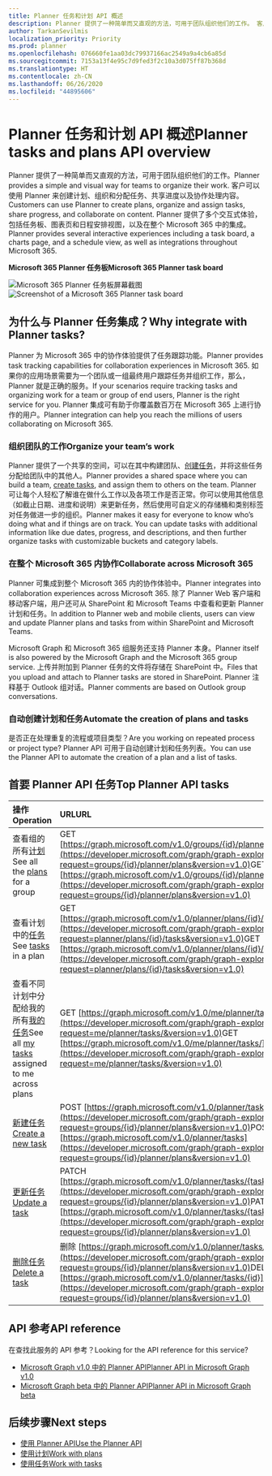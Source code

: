```yaml
---
title: Planner 任务和计划 API 概述
description: Planner 提供了一种简单而又直观的方法，可用于团队组织他们的工作。 客户可以使用 Planner 来创建计划、组织和分配任务、共享进度以及协作处理内容。  Planner 提供了多个交互式体验，包括任务板、图表页和日程安排视图，以及在整个 Microsoft 365 中的集成。
author: TarkanSevilmis
localization_priority: Priority
ms.prod: planner
ms.openlocfilehash: 076660fe1aa03dc79937166ac2549a9a4cb6a85d
ms.sourcegitcommit: 7153a13f4e95c7d9fed3f2c10a3d075ff87b368d
ms.translationtype: HT
ms.contentlocale: zh-CN
ms.lasthandoff: 06/26/2020
ms.locfileid: "44895606"
---
```

# <a name="planner-tasks-and-plans-api-overview"></a><span data-ttu-id="61ae2-105">Planner 任务和计划 API 概述</span><span class="sxs-lookup"><span data-stu-id="61ae2-105">Planner tasks and plans API overview</span></span>
<span data-ttu-id="61ae2-106">Planner 提供了一种简单而又直观的方法，可用于团队组织他们的工作。</span><span class="sxs-lookup"><span data-stu-id="61ae2-106">Planner provides a simple and visual way for teams to organize their work.</span></span> <span data-ttu-id="61ae2-107">客户可以使用 Planner 来创建计划、组织和分配任务、共享进度以及协作处理内容。</span><span class="sxs-lookup"><span data-stu-id="61ae2-107">Customers can use Planner to create plans, organize and assign tasks, share progress, and collaborate on content.</span></span>  <span data-ttu-id="61ae2-108">Planner 提供了多个交互式体验，包括任务板、图表页和日程安排视图，以及在整个 Microsoft 365 中的集成。</span><span class="sxs-lookup"><span data-stu-id="61ae2-108">Planner provides several interactive experiences including a task board, a charts page, and a schedule view, as well as integrations throughout Microsoft 365.</span></span>

<span data-ttu-id="61ae2-109">**Microsoft 365 Planner 任务板**</span><span class="sxs-lookup"><span data-stu-id="61ae2-109">**Microsoft 365 Planner task board**</span></span>

<span data-ttu-id="61ae2-110">![Microsoft 365 Planner 任务板屏幕截图](images/plannerboard.png "Planner 版块图像")</span><span class="sxs-lookup"><span data-stu-id="61ae2-110">![Screenshot of a Microsoft 365 Planner task board](images/plannerboard.png "Image of Planner board")</span></span>


## <a name="why-integrate-with-planner-tasks"></a><span data-ttu-id="61ae2-111">为什么与 Planner 任务集成？</span><span class="sxs-lookup"><span data-stu-id="61ae2-111">Why integrate with Planner tasks?</span></span>
<span data-ttu-id="61ae2-112">Planner 为 Microsoft 365 中的协作体验提供了任务跟踪功能。</span><span class="sxs-lookup"><span data-stu-id="61ae2-112">Planner provides task tracking capabilities for collaboration experiences in Microsoft 365.</span></span> <span data-ttu-id="61ae2-113">如果你的应用场景需要为一个团队或一组最终用户跟踪任务并组织工作，那么，Planner 就是正确的服务。</span><span class="sxs-lookup"><span data-stu-id="61ae2-113">If your scenarios require tracking tasks and organizing work for a team or group of end users, Planner is the right service for you.</span></span> <span data-ttu-id="61ae2-114">Planner 集成可有助于你覆盖数百万在 Microsoft 365 上进行协作的用户。</span><span class="sxs-lookup"><span data-stu-id="61ae2-114">Planner integration can help you reach the millions of users collaborating on Microsoft 365.</span></span> 

### <a name="organize-your-teams-work"></a><span data-ttu-id="61ae2-115">组织团队的工作</span><span class="sxs-lookup"><span data-stu-id="61ae2-115">Organize your team’s work</span></span>
<span data-ttu-id="61ae2-116">Planner 提供了一个共享的空间，可以在其中构建团队、[创建任务](/graph/api/planner-post-tasks?view=graph-rest-1.0)，并将这些任务分配给团队中的其他人。</span><span class="sxs-lookup"><span data-stu-id="61ae2-116">Planner provides a shared space where you can build a team, [create tasks](/graph/api/planner-post-tasks?view=graph-rest-1.0), and assign them to others on the team.</span></span> <span data-ttu-id="61ae2-117">Planner 可让每个人轻松了解谁在做什么工作以及各项工作是否正常。你可以使用其他信息（如截止日期、进度和说明）来更新任务，然后使用可自定义的存储桶和类别标签对任务做进一步的组织。</span><span class="sxs-lookup"><span data-stu-id="61ae2-117">Planner makes it easy for everyone to know who’s doing what and if things are on track. You can update tasks with additional information like due dates, progress, and descriptions, and then further organize tasks with customizable buckets and category labels.</span></span>   

### <a name="collaborate-across-microsoft-365"></a><span data-ttu-id="61ae2-118">在整个 Microsoft 365 内协作</span><span class="sxs-lookup"><span data-stu-id="61ae2-118">Collaborate across Microsoft 365</span></span>
<span data-ttu-id="61ae2-119">Planner 可集成到整个 Microsoft 365 内的协作体验中。</span><span class="sxs-lookup"><span data-stu-id="61ae2-119">Planner integrates into collaboration experiences across Microsoft 365.</span></span> <span data-ttu-id="61ae2-120">除了 Planner Web 客户端和移动客户端，用户还可从 SharePoint 和 Microsoft Teams 中查看和更新 Planner 计划和任务。</span><span class="sxs-lookup"><span data-stu-id="61ae2-120">In addition to Planner web and mobile clients, users can view and update Planner plans and tasks from within SharePoint and Microsoft Teams.</span></span>  

<span data-ttu-id="61ae2-121">Microsoft Graph 和 Microsoft 365 组服务还支持 Planner 本身。</span><span class="sxs-lookup"><span data-stu-id="61ae2-121">Planner itself is also powered by the Microsoft Graph and the Microsoft 365 group service.</span></span> <span data-ttu-id="61ae2-122">上传并附加到 Planner 任务的文件将存储在 SharePoint 中。</span><span class="sxs-lookup"><span data-stu-id="61ae2-122">Files that you upload and attach to Planner tasks are stored in SharePoint.</span></span> <span data-ttu-id="61ae2-123">Planner 注释基于 Outlook 组对话。</span><span class="sxs-lookup"><span data-stu-id="61ae2-123">Planner comments are based on Outlook group conversations.</span></span>

<!-- Add image
Note: Put an image here showing the relationship between Planner and other things
-->

### <a name="automate-the-creation-of-plans-and-tasks"></a><span data-ttu-id="61ae2-124">自动创建计划和任务</span><span class="sxs-lookup"><span data-stu-id="61ae2-124">Automate the creation of plans and tasks</span></span>
<span data-ttu-id="61ae2-125">是否正在处理重复的流程或项目类型？</span><span class="sxs-lookup"><span data-stu-id="61ae2-125">Are you working on repeated process or project type?</span></span> <span data-ttu-id="61ae2-126">Planner API 可用于自动创建计划和任务列表。</span><span class="sxs-lookup"><span data-stu-id="61ae2-126">You can use the Planner API to automate the creation of a plan and a list of tasks.</span></span>  
 
## <a name="top-planner-api-tasks"></a><span data-ttu-id="61ae2-127">首要 Planner API 任务</span><span class="sxs-lookup"><span data-stu-id="61ae2-127">Top Planner API tasks</span></span>

|<span data-ttu-id="61ae2-128">操作</span><span class="sxs-lookup"><span data-stu-id="61ae2-128">Operation</span></span>|<span data-ttu-id="61ae2-129">URL</span><span class="sxs-lookup"><span data-stu-id="61ae2-129">URL</span></span>|
|:--------|:--|
|<span data-ttu-id="61ae2-130">查看组的所有[计划](/graph/api/resources/plannerplan?view=graph-rest-beta)</span><span class="sxs-lookup"><span data-stu-id="61ae2-130">See all the [plans](/graph/api/resources/plannerplan?view=graph-rest-beta) for a group</span></span>|<span data-ttu-id="61ae2-131">GET [https://graph.microsoft.com/v1.0/groups/{id}/planner/plans](https://developer.microsoft.com/graph/graph-explorer?request=groups/{id}/planner/plans&version=v1.0)</span><span class="sxs-lookup"><span data-stu-id="61ae2-131">GET [https://graph.microsoft.com/v1.0/groups/{id}/planner/plans](https://developer.microsoft.com/graph/graph-explorer?request=groups/{id}/planner/plans&version=v1.0)</span></span>|
|<span data-ttu-id="61ae2-132">查看计划中的[任务](/graph/api/resources/plannertask?view=graph-rest-beta)</span><span class="sxs-lookup"><span data-stu-id="61ae2-132">See [tasks](/graph/api/resources/plannertask?view=graph-rest-beta) in a plan</span></span>|<span data-ttu-id="61ae2-133">GET [https://graph.microsoft.com/v1.0/planner/plans/{id}/tasks](https://developer.microsoft.com/graph/graph-explorer?request=planner/plans/{id}/tasks&version=v1.0)</span><span class="sxs-lookup"><span data-stu-id="61ae2-133">GET [https://graph.microsoft.com/v1.0/planner/plans/{id}/tasks](https://developer.microsoft.com/graph/graph-explorer?request=planner/plans/{id}/tasks&version=v1.0)</span></span>|
|<span data-ttu-id="61ae2-134">查看不同计划中分配给我的所有[我的任务](/graph/api/planneruser-list-tasks?view=graph-rest-beta)</span><span class="sxs-lookup"><span data-stu-id="61ae2-134">See all [my tasks](/graph/api/planneruser-list-tasks?view=graph-rest-beta) assigned to me across plans</span></span>|<span data-ttu-id="61ae2-135">GET [https://graph.microsoft.com/v1.0/me/planner/tasks/](https://developer.microsoft.com/graph/graph-explorer?request=me/planner/tasks/&version=v1.0)</span><span class="sxs-lookup"><span data-stu-id="61ae2-135">GET [https://graph.microsoft.com/v1.0/me/planner/tasks/](https://developer.microsoft.com/graph/graph-explorer?request=me/planner/tasks/&version=v1.0)</span></span>|
|[<span data-ttu-id="61ae2-136">新建任务</span><span class="sxs-lookup"><span data-stu-id="61ae2-136">Create a new task</span></span>](/graph/api/planner-post-tasks?view=graph-rest-1.0)|<span data-ttu-id="61ae2-137">POST [https://graph.microsoft.com/v1.0/planner/tasks](https://developer.microsoft.com/graph/graph-explorer?request=groups/{id}/planner/plans&version=v1.0)</span><span class="sxs-lookup"><span data-stu-id="61ae2-137">POST [https://graph.microsoft.com/v1.0/planner/tasks](https://developer.microsoft.com/graph/graph-explorer?request=groups/{id}/planner/plans&version=v1.0)</span></span>|
|[<span data-ttu-id="61ae2-138">更新任务</span><span class="sxs-lookup"><span data-stu-id="61ae2-138">Update a task</span></span>](/graph/api/plannertask-update?view=graph-rest-1.0)|<span data-ttu-id="61ae2-139">PATCH [https://graph.microsoft.com/v1.0/planner/tasks/{task-id}](https://developer.microsoft.com/graph/graph-explorer?request=groups/{id}/planner/plans&version=v1.0)</span><span class="sxs-lookup"><span data-stu-id="61ae2-139">PATCH [https://graph.microsoft.com/v1.0/planner/tasks/{task-id}](https://developer.microsoft.com/graph/graph-explorer?request=groups/{id}/planner/plans&version=v1.0)</span></span>|
|[<span data-ttu-id="61ae2-140">删除任务</span><span class="sxs-lookup"><span data-stu-id="61ae2-140">Delete a task</span></span>](/graph/api/plannertask-delete?view=graph-rest-1.0)|<span data-ttu-id="61ae2-141">删除 [https://graph.microsoft.com/v1.0/planner/tasks/{id}](https://developer.microsoft.com/graph/graph-explorer?request=groups/{id}/planner/plans&version=v1.0)</span><span class="sxs-lookup"><span data-stu-id="61ae2-141">DELETE [https://graph.microsoft.com/v1.0/planner/tasks/{id}](https://developer.microsoft.com/graph/graph-explorer?request=groups/{id}/planner/plans&version=v1.0)</span></span>|

## <a name="api-reference"></a><span data-ttu-id="61ae2-142">API 参考</span><span class="sxs-lookup"><span data-stu-id="61ae2-142">API reference</span></span>
<span data-ttu-id="61ae2-143">在查找此服务的 API 参考？</span><span class="sxs-lookup"><span data-stu-id="61ae2-143">Looking for the API reference for this service?</span></span>

- [<span data-ttu-id="61ae2-144">Microsoft Graph v1.0 中的 Planner API</span><span class="sxs-lookup"><span data-stu-id="61ae2-144">Planner API in Microsoft Graph v1.0</span></span>](/graph/api/resources/planner-overview?view=graph-rest-1.0)
- [<span data-ttu-id="61ae2-145">Microsoft Graph beta 中的 Planner API</span><span class="sxs-lookup"><span data-stu-id="61ae2-145">Planner API in Microsoft Graph beta</span></span>](/graph/api/resources/planner-overview?view=graph-rest-beta)


## <a name="next-steps"></a><span data-ttu-id="61ae2-146">后续步骤</span><span class="sxs-lookup"><span data-stu-id="61ae2-146">Next steps</span></span>

- [<span data-ttu-id="61ae2-147">使用 Planner API</span><span class="sxs-lookup"><span data-stu-id="61ae2-147">Use the Planner API</span></span>](/graph/api/resources/planner-overview?view=graph-rest-1.0)
- [<span data-ttu-id="61ae2-148">使用计划</span><span class="sxs-lookup"><span data-stu-id="61ae2-148">Work with plans</span></span>](/graph/api/resources/planner-overview?view=graph-rest-1.0#plans)
- [<span data-ttu-id="61ae2-149">使用任务</span><span class="sxs-lookup"><span data-stu-id="61ae2-149">Work with tasks</span></span>](/graph/api/resources/planner-overview?view=graph-rest-1.0#tasks)
